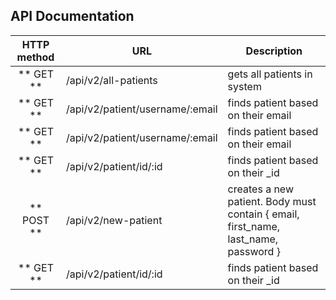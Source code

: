 API Documentation
-----------------

| HTTP method         | URL                             | Description                |
| :----------:        | --------------------            | -------------------------- |
| ** GET **           | /api/v2/all-patients            | gets all patients in system |
| ** GET **           | /api/v2/patient/username/:email | finds patient based on their email|
| ** GET **           | /api/v2/patient/username/:email | finds patient based on their email|
| ** GET **           | /api/v2/patient/id/:id          | finds patient based on their _id |
| ** POST **           | /api/v2/new-patient            | creates a new patient. Body must contain { email, first_name, last_name, password } |
| ** GET **           | /api/v2/patient/id/:id          | finds patient based on their _id |